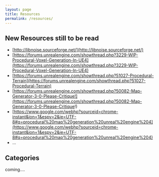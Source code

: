 ```yaml
---
layout: page
title: Resources
permalink: /resources/
---
```


## New Resources still to be read
- [http://libnoise.sourceforge.net/](http://libnoise.sourceforge.net/)
- [https://forums.unrealengine.com/showthread.php?3229-WIP-Procedural-Voxel-Generation-In-UE4](https://forums.unrealengine.com/showthread.php?3229-WIP-Procedural-Voxel-Generation-In-UE4)
- [https://forums.unrealengine.com/showthread.php?51027-Procedural-Terrain](https://forums.unrealengine.com/showthread.php?51027-Procedural-Terrain)
- [https://forums.unrealengine.com/showthread.php?50082-Map-Generator-3-0-Please-Critique!](https://forums.unrealengine.com/showthread.php?50082-Map-Generator-3-0-Please-Critique!)
- [https://www.google.com/webhp?sourceid=chrome-instant&ion=1&espv=2&ie=UTF-8#q=procedural%20map%20generation%20unreal%20engine%204](https://www.google.com/webhp?sourceid=chrome-instant&ion=1&espv=2&ie=UTF-8#q=procedural%20map%20generation%20unreal%20engine%204)
- ...
## Categories
coming....
